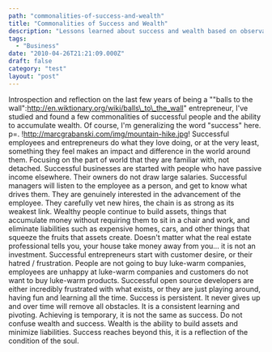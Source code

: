 ```yaml
---
path: "commonalities-of-success-and-wealth"
title: "Commonalities of Success and Wealth"
description: "Lessons learned about success and wealth based on observation."
tags: 
  - "Business"
date: "2010-04-26T21:21:09.000Z"
draft: false
category: "test"
layout: "post"
---
```


Introspection and reflection on the last few years of being a ""balls to the wall":http://en.wiktionary.org/wiki/balls\_to\_the_wall" entrepreneur, I've studied and found a few commonalities of successful people and the ability to accumulate wealth. Of course, I'm generalizing the word "success" here. p=. !http://marcgrabanski.com/img/mountain-hike.jpg! Successful employees and entrepreneurs do what they love doing, or at the very least, something they feel makes an impact and difference in the world around them. Focusing on the part of world that they are familiar with, not detached. Successful businesses are started with people who have passive income elsewhere. Their owners do not draw large salaries. Successful managers will listen to the employee as a person, and get to know what drives them. They are genuinely interested in the advancement of the employee. They carefully vet new hires, the chain is as strong as its weakest link. Wealthy people continue to build assets, things that accumulate money without requiring them to sit in a chair and work, and eliminate liabilities such as expensive homes, cars, and other things that squeeze the fruits that assets create. Doesn't matter what the real estate professional tells you, your house take money away from you... it is not an investment. Successful entrepreneurs start with customer desire, or their hatred / frustration. People are not going to buy luke-warm companies, employees are unhappy at luke-warm companies and customers do not want to buy luke-warm products. Successful open source developers are either incredibly frustrated with what exists, or they are just playing around, having fun and learning all the time. Success is persistent. It never gives up and over time will remove all obstacles. It is a consistent learning and pivoting. Achieving is temporary, it is not the same as success. Do not confuse wealth and success. Wealth is the ability to build assets and minimize liabilities. Success reaches beyond this, it is a reflection of the condition of the soul.